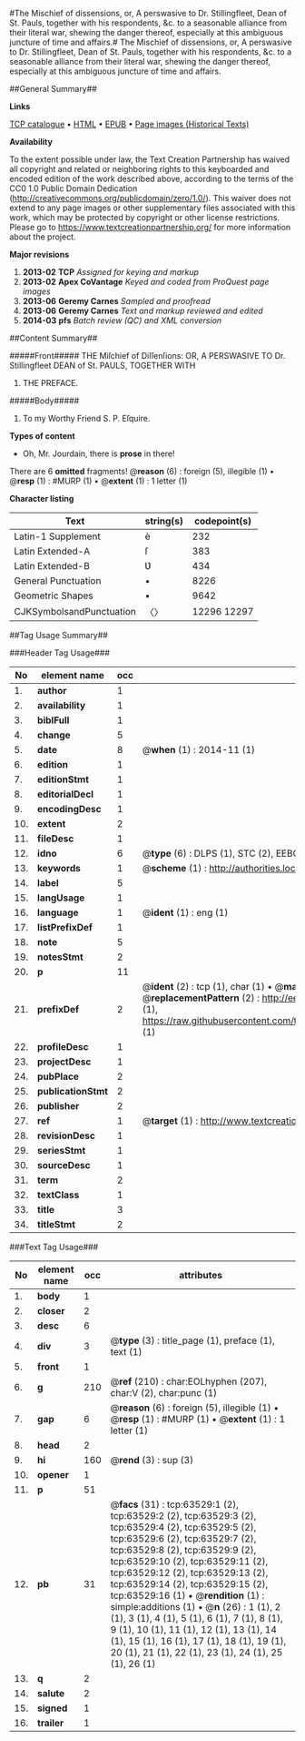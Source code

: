 #The Mischief of dissensions, or, A perswasive to Dr. Stillingfleet, Dean of St. Pauls, together with his respondents, &c. to a seasonable alliance from their literal war, shewing the danger thereof, especially at this ambiguous juncture of time and affairs.#
The Mischief of dissensions, or, A perswasive to Dr. Stillingfleet, Dean of St. Pauls, together with his respondents, &c. to a seasonable alliance from their literal war, shewing the danger thereof, especially at this ambiguous juncture of time and affairs.

##General Summary##

**Links**

[TCP catalogue](http://www.ota.ox.ac.uk/tcp/)  • 
[HTML](http://tei.it.ox.ac.uk/tcp/Texts-HTML/free/A37/A37542.html)  • 
[EPUB](http://tei.it.ox.ac.uk/tcp/Texts-EPUB/free/A37/A37542.epub) • 
[Page images (Historical Texts)](https://historicaltexts.jisc.ac.uk/eebo-12574156e)

**Availability**

To the extent possible under law, the Text Creation Partnership has waived all copyright and related or neighboring rights to this keyboarded and encoded edition of the work described above, according to the terms of the CC0 1.0 Public Domain Dedication (http://creativecommons.org/publicdomain/zero/1.0/). This waiver does not extend to any page images or other supplementary files associated with this work, which may be protected by copyright or other license restrictions. Please go to https://www.textcreationpartnership.org/ for more information about the project.

**Major revisions**

1. __2013-02__ __TCP__ *Assigned for keying and markup*
1. __2013-02__ __Apex CoVantage__ *Keyed and coded from ProQuest page images*
1. __2013-06__ __Geremy Carnes__ *Sampled and proofread*
1. __2013-06__ __Geremy Carnes__ *Text and markup reviewed and edited*
1. __2014-03__ __pfs__ *Batch review (QC) and XML conversion*

##Content Summary##

#####Front#####
THE Miſchief of Diſſenſions: OR, A PERSWASIVE TO Dr. Stillingfleet DEAN of St. PAULS, TOGETHER WITH 
1. THE PREFACE.

#####Body#####

1. To my Worthy Friend S. P. Eſquire.

**Types of content**

  * Oh, Mr. Jourdain, there is **prose** in there!

There are 6 **omitted** fragments! 
 @__reason__ (6) : foreign (5), illegible (1)  •  @__resp__ (1) : #MURP (1)  •  @__extent__ (1) : 1 letter (1)

**Character listing**


|Text|string(s)|codepoint(s)|
|---|---|---|
|Latin-1 Supplement|è|232|
|Latin Extended-A|ſ|383|
|Latin Extended-B|Ʋ|434|
|General Punctuation|•|8226|
|Geometric Shapes|▪|9642|
|CJKSymbolsandPunctuation|〈〉|12296 12297|

##Tag Usage Summary##

###Header Tag Usage###

|No|element name|occ|attributes|
|---|---|---|---|
|1.|__author__|1||
|2.|__availability__|1||
|3.|__biblFull__|1||
|4.|__change__|5||
|5.|__date__|8| @__when__ (1) : 2014-11 (1)|
|6.|__edition__|1||
|7.|__editionStmt__|1||
|8.|__editorialDecl__|1||
|9.|__encodingDesc__|1||
|10.|__extent__|2||
|11.|__fileDesc__|1||
|12.|__idno__|6| @__type__ (6) : DLPS (1), STC (2), EEBO-CITATION (1), OCLC (1), VID (1)|
|13.|__keywords__|1| @__scheme__ (1) : http://authorities.loc.gov/ (1)|
|14.|__label__|5||
|15.|__langUsage__|1||
|16.|__language__|1| @__ident__ (1) : eng (1)|
|17.|__listPrefixDef__|1||
|18.|__note__|5||
|19.|__notesStmt__|2||
|20.|__p__|11||
|21.|__prefixDef__|2| @__ident__ (2) : tcp (1), char (1)  •  @__matchPattern__ (2) : ([0-9\-]+):([0-9IVX]+) (1), (.+) (1)  •  @__replacementPattern__ (2) : http://eebo.chadwyck.com/downloadtiff?vid=$1&page=$2 (1), https://raw.githubusercontent.com/textcreationpartnership/Texts/master/tcpchars.xml#$1 (1)|
|22.|__profileDesc__|1||
|23.|__projectDesc__|1||
|24.|__pubPlace__|2||
|25.|__publicationStmt__|2||
|26.|__publisher__|2||
|27.|__ref__|1| @__target__ (1) : http://www.textcreationpartnership.org/docs/. (1)|
|28.|__revisionDesc__|1||
|29.|__seriesStmt__|1||
|30.|__sourceDesc__|1||
|31.|__term__|2||
|32.|__textClass__|1||
|33.|__title__|3||
|34.|__titleStmt__|2||


###Text Tag Usage###

|No|element name|occ|attributes|
|---|---|---|---|
|1.|__body__|1||
|2.|__closer__|2||
|3.|__desc__|6||
|4.|__div__|3| @__type__ (3) : title_page (1), preface (1), text (1)|
|5.|__front__|1||
|6.|__g__|210| @__ref__ (210) : char:EOLhyphen (207), char:V (2), char:punc (1)|
|7.|__gap__|6| @__reason__ (6) : foreign (5), illegible (1)  •  @__resp__ (1) : #MURP (1)  •  @__extent__ (1) : 1 letter (1)|
|8.|__head__|2||
|9.|__hi__|160| @__rend__ (3) : sup (3)|
|10.|__opener__|1||
|11.|__p__|51||
|12.|__pb__|31| @__facs__ (31) : tcp:63529:1 (2), tcp:63529:2 (2), tcp:63529:3 (2), tcp:63529:4 (2), tcp:63529:5 (2), tcp:63529:6 (2), tcp:63529:7 (2), tcp:63529:8 (2), tcp:63529:9 (2), tcp:63529:10 (2), tcp:63529:11 (2), tcp:63529:12 (2), tcp:63529:13 (2), tcp:63529:14 (2), tcp:63529:15 (2), tcp:63529:16 (1)  •  @__rendition__ (1) : simple:additions (1)  •  @__n__ (26) : 1 (1), 2 (1), 3 (1), 4 (1), 5 (1), 6 (1), 7 (1), 8 (1), 9 (1), 10 (1), 11 (1), 12 (1), 13 (1), 14 (1), 15 (1), 16 (1), 17 (1), 18 (1), 19 (1), 20 (1), 21 (1), 22 (1), 23 (1), 24 (1), 25 (1), 26 (1)|
|13.|__q__|2||
|14.|__salute__|2||
|15.|__signed__|1||
|16.|__trailer__|1||
